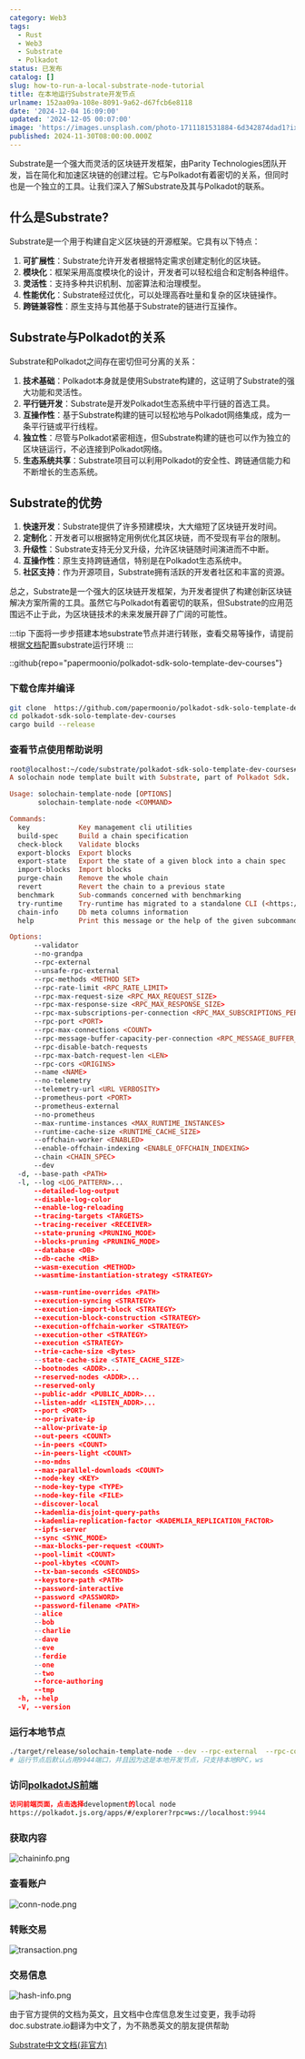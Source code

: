 ```yaml
---
category: Web3
tags:
  - Rust
  - Web3
  - Substrate
  - Polkadot
status: 已发布
catalog: []
slug: how-to-run-a-local-substrate-node-tutorial
title: 在本地运行Substrate开发节点
urlname: 152aa09a-108e-8091-9a62-d67fcb6e8118
date: '2024-12-04 16:09:00'
updated: '2024-12-05 00:07:00'
image: 'https://images.unsplash.com/photo-1711181531884-6d342874dad1?ixlib=rb-4.0.3&q=85&fm=jpg&crop=entropy&cs=srgb'
published: 2024-11-30T08:00:00.000Z
---
```


Substrate是一个强大而灵活的区块链开发框架，由Parity Technologies团队开发，旨在简化和加速区块链的创建过程。它与Polkadot有着密切的关系，但同时也是一个独立的工具。让我们深入了解Substrate及其与Polkadot的联系。


## 什么是Substrate?


Substrate是一个用于构建自定义区块链的开源框架。它具有以下特点：

1. **可扩展性**：Substrate允许开发者根据特定需求创建定制化的区块链。
2. **模块化**：框架采用高度模块化的设计，开发者可以轻松组合和定制各种组件。
3. **灵活性**：支持多种共识机制、加密算法和治理模型。
4. **性能优化**：Substrate经过优化，可以处理高吞吐量和复杂的区块链操作。
5. **跨链兼容性**：原生支持与其他基于Substrate的链进行互操作。

## Substrate与Polkadot的关系


Substrate和Polkadot之间存在密切但可分离的关系：

1. **技术基础**：Polkadot本身就是使用Substrate构建的，这证明了Substrate的强大功能和灵活性。
2. **平行链开发**：Substrate是开发Polkadot生态系统中平行链的首选工具。
3. **互操作性**：基于Substrate构建的链可以轻松地与Polkadot网络集成，成为一条平行链或平行线程。
4. **独立性**：尽管与Polkadot紧密相连，但Substrate构建的链也可以作为独立的区块链运行，不必连接到Polkadot网络。
5. **生态系统共享**：Substrate项目可以利用Polkadot的安全性、跨链通信能力和不断增长的生态系统。

## Substrate的优势

1. **快速开发**：Substrate提供了许多预建模块，大大缩短了区块链开发时间。
2. **定制化**：开发者可以根据特定用例优化其区块链，而不受现有平台的限制。
3. **升级性**：Substrate支持无分叉升级，允许区块链随时间演进而不中断。
4. **互操作性**：原生支持跨链通信，特别是在Polkadot生态系统中。
5. **社区支持**：作为开源项目，Substrate拥有活跃的开发者社区和丰富的资源。

总之，Substrate是一个强大的区块链开发框架，为开发者提供了构建创新区块链解决方案所需的工具。虽然它与Polkadot有着密切的联系，但Substrate的应用范围远不止于此，为区块链技术的未来发展开辟了广阔的可能性。


:::tip
下面将一步步搭建本地substrate节点并进行转账，查看交易等操作，请提前根据[文档](https://substrate-docs.pages.dev/en/install/macos/?mode=light)配置substrate运行环境
:::


::github{repo="papermoonio/polkadot-sdk-solo-template-dev-courses"}


### 下载仓库并编译


```bash
git clone  https://github.com/papermoonio/polkadot-sdk-solo-template-dev-courses 
cd polkadot-sdk-solo-template-dev-courses
cargo build --release
```


### 查看节点使用帮助说明


```prolog
root@localhost:~/code/substrate/polkadot-sdk-solo-template-dev-courses# ./target/release/solochain-template-node -h
A solochain node template built with Substrate, part of Polkadot Sdk.

Usage: solochain-template-node [OPTIONS]
       solochain-template-node <COMMAND>

Commands:
  key            Key management cli utilities
  build-spec     Build a chain specification
  check-block    Validate blocks
  export-blocks  Export blocks
  export-state   Export the state of a given block into a chain spec
  import-blocks  Import blocks
  purge-chain    Remove the whole chain
  revert         Revert the chain to a previous state
  benchmark      Sub-commands concerned with benchmarking
  try-runtime    Try-runtime has migrated to a standalone CLI (<https://github.com/paritytech/try-runtime-cli>). The subcommand exists as a stub and deprecation notice. It will be removed entirely some time after January 2024
  chain-info     Db meta columns information
  help           Print this message or the help of the given subcommand(s)

Options:
      --validator                                                                                Enable validator mode
      --no-grandpa                                                                               Disable GRANDPA
      --rpc-external                                                                             Listen to all RPC interfaces (default: local)
      --unsafe-rpc-external                                                                      Listen to all RPC interfaces
      --rpc-methods <METHOD SET>                                                                 RPC methods to expose. [default: auto] [possible values: auto, safe, unsafe]
      --rpc-rate-limit <RPC_RATE_LIMIT>                                                          RPC rate limiting (calls/minute) for each connection
      --rpc-max-request-size <RPC_MAX_REQUEST_SIZE>                                              Set the maximum RPC request payload size for both HTTP and WS in megabytes [default: 15]
      --rpc-max-response-size <RPC_MAX_RESPONSE_SIZE>                                            Set the maximum RPC response payload size for both HTTP and WS in megabytes [default: 15]
      --rpc-max-subscriptions-per-connection <RPC_MAX_SUBSCRIPTIONS_PER_CONNECTION>              Set the maximum concurrent subscriptions per connection [default: 1024]
      --rpc-port <PORT>                                                                          Specify JSON-RPC server TCP port
      --rpc-max-connections <COUNT>                                                              Maximum number of RPC server connections [default: 100]
      --rpc-message-buffer-capacity-per-connection <RPC_MESSAGE_BUFFER_CAPACITY_PER_CONNECTION>  The number of messages the RPC server is allowed to keep in memory [default: 64]
      --rpc-disable-batch-requests                                                               Disable RPC batch requests
      --rpc-max-batch-request-len <LEN>                                                          Limit the max length per RPC batch request
      --rpc-cors <ORIGINS>                                                                       Specify browser *origins* allowed to access the HTTP & WS RPC servers
      --name <NAME>                                                                              The human-readable name for this node
      --no-telemetry                                                                             Disable connecting to the Substrate telemetry server
      --telemetry-url <URL VERBOSITY>                                                            The URL of the telemetry server to connect to
      --prometheus-port <PORT>                                                                   Specify Prometheus exporter TCP Port
      --prometheus-external                                                                      Expose Prometheus exporter on all interfaces
      --no-prometheus                                                                            Do not expose a Prometheus exporter endpoint
      --max-runtime-instances <MAX_RUNTIME_INSTANCES>                                            The size of the instances cache for each runtime [max: 32] [default: 8]
      --runtime-cache-size <RUNTIME_CACHE_SIZE>                                                  Maximum number of different runtimes that can be cached [default: 2]
      --offchain-worker <ENABLED>                                                                Execute offchain workers on every block [default: when-authority] [possible values: always, never, when-authority]
      --enable-offchain-indexing <ENABLE_OFFCHAIN_INDEXING>                                      Enable offchain indexing API [default: false] [possible values: true, false]
      --chain <CHAIN_SPEC>                                                                       Specify the chain specification
      --dev                                                                                      Specify the development chain
  -d, --base-path <PATH>                                                                         Specify custom base path
  -l, --log <LOG_PATTERN>...                                                                     Sets a custom logging filter (syntax: `<target>=<level>`)
      --detailed-log-output                                                                      Enable detailed log output
      --disable-log-color                                                                        Disable log color output
      --enable-log-reloading                                                                     Enable feature to dynamically update and reload the log filter
      --tracing-targets <TARGETS>                                                                Sets a custom profiling filter
      --tracing-receiver <RECEIVER>                                                              Receiver to process tracing messages [default: log] [possible values: log]
      --state-pruning <PRUNING_MODE>                                                             Specify the state pruning mode
      --blocks-pruning <PRUNING_MODE>                                                            Specify the blocks pruning mode [default: archive-canonical]
      --database <DB>                                                                            Select database backend to use [possible values: rocksdb, paritydb, auto, paritydb-experimental]
      --db-cache <MiB>                                                                           Limit the memory the database cache can use
      --wasm-execution <METHOD>                                                                  Method for executing Wasm runtime code [default: compiled] [possible values: interpreted-i-know-what-i-do, compiled]
      --wasmtime-instantiation-strategy <STRATEGY>                                               The WASM instantiation method to use [default: pooling-copy-on-write] [possible values: pooling-copy-on-write, recreate-instance-copy-on-write, pooling,
                                                                                                 recreate-instance]
      --wasm-runtime-overrides <PATH>                                                            Specify the path where local WASM runtimes are stored
      --execution-syncing <STRATEGY>                                                             Runtime execution strategy for importing blocks during initial sync [possible values: native, wasm, both, native-else-wasm]
      --execution-import-block <STRATEGY>                                                        Runtime execution strategy for general block import (including locally authored blocks) [possible values: native, wasm, both, native-else-wasm]
      --execution-block-construction <STRATEGY>                                                  Runtime execution strategy for constructing blocks [possible values: native, wasm, both, native-else-wasm]
      --execution-offchain-worker <STRATEGY>                                                     Runtime execution strategy for offchain workers [possible values: native, wasm, both, native-else-wasm]
      --execution-other <STRATEGY>                                                               Runtime execution strategy when not syncing, importing or constructing blocks [possible values: native, wasm, both, native-else-wasm]
      --execution <STRATEGY>                                                                     The execution strategy that should be used by all execution contexts [possible values: native, wasm, both, native-else-wasm]
      --trie-cache-size <Bytes>                                                                  Specify the state cache size [default: 67108864]
      --state-cache-size <STATE_CACHE_SIZE>                                                      DEPRECATED: switch to `--trie-cache-size`
      --bootnodes <ADDR>...                                                                      Specify a list of bootnodes
      --reserved-nodes <ADDR>...                                                                 Specify a list of reserved node addresses
      --reserved-only                                                                            Whether to only synchronize the chain with reserved nodes
      --public-addr <PUBLIC_ADDR>...                                                             Public address that other nodes will use to connect to this node
      --listen-addr <LISTEN_ADDR>...                                                             Listen on this multiaddress
      --port <PORT>                                                                              Specify p2p protocol TCP port
      --no-private-ip                                                                            Always forbid connecting to private IPv4/IPv6 addresses
      --allow-private-ip                                                                         Always accept connecting to private IPv4/IPv6 addresses
      --out-peers <COUNT>                                                                        Number of outgoing connections we're trying to maintain [default: 8]
      --in-peers <COUNT>                                                                         Maximum number of inbound full nodes peers [default: 32]
      --in-peers-light <COUNT>                                                                   Maximum number of inbound light nodes peers [default: 100]
      --no-mdns                                                                                  Disable mDNS discovery (default: true)
      --max-parallel-downloads <COUNT>                                                           Maximum number of peers from which to ask for the same blocks in parallel [default: 5]
      --node-key <KEY>                                                                           Secret key to use for p2p networking
      --node-key-type <TYPE>                                                                     Crypto primitive to use for p2p networking [default: ed25519] [possible values: ed25519]
      --node-key-file <FILE>                                                                     File from which to read the node's secret key to use for p2p networking
      --discover-local                                                                           Enable peer discovery on local networks
      --kademlia-disjoint-query-paths                                                            Require iterative Kademlia DHT queries to use disjoint paths
      --kademlia-replication-factor <KADEMLIA_REPLICATION_FACTOR>                                Kademlia replication factor [default: 20]
      --ipfs-server                                                                              Join the IPFS network and serve transactions over bitswap protocol
      --sync <SYNC_MODE>                                                                         Blockchain syncing mode. [default: full] [possible values: full, fast, fast-unsafe, warp]
      --max-blocks-per-request <COUNT>                                                           Maximum number of blocks per request [default: 64]
      --pool-limit <COUNT>                                                                       Maximum number of transactions in the transaction pool [default: 8192]
      --pool-kbytes <COUNT>                                                                      Maximum number of kilobytes of all transactions stored in the pool [default: 20480]
      --tx-ban-seconds <SECONDS>                                                                 How long a transaction is banned for
      --keystore-path <PATH>                                                                     Specify custom keystore path
      --password-interactive                                                                     Use interactive shell for entering the password used by the keystore
      --password <PASSWORD>                                                                      Password used by the keystore
      --password-filename <PATH>                                                                 File that contains the password used by the keystore
      --alice                                                                                    Shortcut for `--name Alice --validator`
      --bob                                                                                      Shortcut for `--name Bob --validator`
      --charlie                                                                                  Shortcut for `--name Charlie --validator`
      --dave                                                                                     Shortcut for `--name Dave --validator`
      --eve                                                                                      Shortcut for `--name Eve --validator`
      --ferdie                                                                                   Shortcut for `--name Ferdie --validator`
      --one                                                                                      Shortcut for `--name One --validator`
      --two                                                                                      Shortcut for `--name Two --validator`
      --force-authoring                                                                          Enable authoring even when offline
      --tmp                                                                                      Run a temporary node
  -h, --help                                                                                     Print help (see more with '--help')
  -V, --version                                                                                  Print version
```


### 运行本地节点


```bash
./target/release/solochain-template-node --dev --rpc-external  --rpc-cors all
# 运行节点后默认占用9944端口，并且因为这是本地开发节点，只支持本地RPC，ws
```


### 访问[polkadotJS前端](https://polkadot.js.org/apps/#/explorer?rpc=ws://localhost:9944)


```prolog
访问前端页面，点击选择development的local node
https://polkadot.js.org/apps/#/explorer?rpc=ws://localhost:9944
```


### 获取内容


![chaininfo.png](https://prod-files-secure.s3.us-west-2.amazonaws.com/5d24fe63-e567-4804-86f9-9fdc62e13082/89be5adf-5619-4306-be75-45b425e3c446/chaininfo.png?X-Amz-Algorithm=AWS4-HMAC-SHA256&X-Amz-Content-Sha256=UNSIGNED-PAYLOAD&X-Amz-Credential=ASIAZI2LB4666R5MQKQ4%2F20250321%2Fus-west-2%2Fs3%2Faws4_request&X-Amz-Date=20250321T213143Z&X-Amz-Expires=3600&X-Amz-Security-Token=IQoJb3JpZ2luX2VjEFIaCXVzLXdlc3QtMiJGMEQCICv1aVb25rGqxBQ7Qdm7NugJ82uJvZdXuJ7eI%2BKFC8HCAiANmRg9hxaK6jNQREpZ%2BUr9wz6MAApS5q0J1ooPDVVMSCqIBAir%2F%2F%2F%2F%2F%2F%2F%2F%2F%2F8BEAAaDDYzNzQyMzE4MzgwNSIMx9rPqRS2Aho8FeSEKtwDpKcISliZdxehNlBpHxW03AnMkzOqMuYM6KW7SpXTeoKhWaxF8Fq3gqfMKQ1Y%2FDuCx3IW3Z28UBf2s%2FSyXZUQ78IrMH1V2vXSCaT3pu4FXIlAEFzXWPXXm8PJmPtMHfma4aw460LD9Fiu6S93B4eZfFiNw2gvNxUTT4MTfmy9AHAdyEslRCAIe7X3MnEDVLbXj%2BpRsFZFXOQr5FgsG84nCJp875PBhEtv0wUa6HWHFiiHtFb1Yqk0pvuaAiN8EXg6IkD0s0xeewGEufqbJ2fMcLP7fSiBc9bc0GBhAX2OhjBW3mXW10heMeNNwLgasRQ9oPP7tBriVG%2BeTowouc8rsnmIRO81EbE65BSd%2FW0TiNKhX2HArcyPMPtkcXZbWkjxW8VoYrP9GF%2Bye5xhzAOHz0Qv1Lwngo0qszeKbIUTfzfHqSOB1QNXlAXHo4NgoE1hb2jbLYBGPFtmrKpG%2BRN%2FrS9WATH5vpK9EwTLRFX4KtOCEEK8MQkVjnIS%2BgHKkdQccoeq%2BQ8woUszdRXR5g8a6oLlUSY31dUNb2PQwjXBGPuymJ8OoF8fusvLaAmdaaF0Wb8xCMhEI1uIHAkDo0Ke3iGb04kn4xR%2BhJ6ElLv1dX5reRn3%2Fi4vEeKF6JowgNr2vgY6pgG%2Bbld%2BZTjSDN%2BELk%2BEn1j9mkvkphT7gAXbzHFYPYYeRajsnIpor5g28oJoOFVdo5yClATzqDiu5IBEeprYP%2BMjkotGhIe5wV4vzWPmAvXTSlsdNMi8JBhn5cNALEg9CcOK5eyJ12SsGxdltUByuPB3sNh1bA%2BXOOPzW8dOQhUOzuXdAzZJ4pl%2BKmtjeE6zaUsdk6738na%2Bpt9iOAR93pMY7IQIvq1p&X-Amz-Signature=a5a14901bcf7115a8504d11d485ed9c9ea4af1807e8aa3b55e08c2ae73f9549d&X-Amz-SignedHeaders=host&x-id=GetObject)


### 查看账户


![conn-node.png](https://prod-files-secure.s3.us-west-2.amazonaws.com/5d24fe63-e567-4804-86f9-9fdc62e13082/05964f92-c6d8-42d1-b4a1-b3a852295683/conn-node.png?X-Amz-Algorithm=AWS4-HMAC-SHA256&X-Amz-Content-Sha256=UNSIGNED-PAYLOAD&X-Amz-Credential=ASIAZI2LB4666R5MQKQ4%2F20250321%2Fus-west-2%2Fs3%2Faws4_request&X-Amz-Date=20250321T213143Z&X-Amz-Expires=3600&X-Amz-Security-Token=IQoJb3JpZ2luX2VjEFIaCXVzLXdlc3QtMiJGMEQCICv1aVb25rGqxBQ7Qdm7NugJ82uJvZdXuJ7eI%2BKFC8HCAiANmRg9hxaK6jNQREpZ%2BUr9wz6MAApS5q0J1ooPDVVMSCqIBAir%2F%2F%2F%2F%2F%2F%2F%2F%2F%2F8BEAAaDDYzNzQyMzE4MzgwNSIMx9rPqRS2Aho8FeSEKtwDpKcISliZdxehNlBpHxW03AnMkzOqMuYM6KW7SpXTeoKhWaxF8Fq3gqfMKQ1Y%2FDuCx3IW3Z28UBf2s%2FSyXZUQ78IrMH1V2vXSCaT3pu4FXIlAEFzXWPXXm8PJmPtMHfma4aw460LD9Fiu6S93B4eZfFiNw2gvNxUTT4MTfmy9AHAdyEslRCAIe7X3MnEDVLbXj%2BpRsFZFXOQr5FgsG84nCJp875PBhEtv0wUa6HWHFiiHtFb1Yqk0pvuaAiN8EXg6IkD0s0xeewGEufqbJ2fMcLP7fSiBc9bc0GBhAX2OhjBW3mXW10heMeNNwLgasRQ9oPP7tBriVG%2BeTowouc8rsnmIRO81EbE65BSd%2FW0TiNKhX2HArcyPMPtkcXZbWkjxW8VoYrP9GF%2Bye5xhzAOHz0Qv1Lwngo0qszeKbIUTfzfHqSOB1QNXlAXHo4NgoE1hb2jbLYBGPFtmrKpG%2BRN%2FrS9WATH5vpK9EwTLRFX4KtOCEEK8MQkVjnIS%2BgHKkdQccoeq%2BQ8woUszdRXR5g8a6oLlUSY31dUNb2PQwjXBGPuymJ8OoF8fusvLaAmdaaF0Wb8xCMhEI1uIHAkDo0Ke3iGb04kn4xR%2BhJ6ElLv1dX5reRn3%2Fi4vEeKF6JowgNr2vgY6pgG%2Bbld%2BZTjSDN%2BELk%2BEn1j9mkvkphT7gAXbzHFYPYYeRajsnIpor5g28oJoOFVdo5yClATzqDiu5IBEeprYP%2BMjkotGhIe5wV4vzWPmAvXTSlsdNMi8JBhn5cNALEg9CcOK5eyJ12SsGxdltUByuPB3sNh1bA%2BXOOPzW8dOQhUOzuXdAzZJ4pl%2BKmtjeE6zaUsdk6738na%2Bpt9iOAR93pMY7IQIvq1p&X-Amz-Signature=998983ac391290011e8cb596a52f7e1254ab20bb3b496372669c5081a4694da4&X-Amz-SignedHeaders=host&x-id=GetObject)


### 转账交易


![transaction.png](https://prod-files-secure.s3.us-west-2.amazonaws.com/5d24fe63-e567-4804-86f9-9fdc62e13082/65593d3b-9b56-4fbe-a383-1447c903127f/transaction.png?X-Amz-Algorithm=AWS4-HMAC-SHA256&X-Amz-Content-Sha256=UNSIGNED-PAYLOAD&X-Amz-Credential=ASIAZI2LB4666R5MQKQ4%2F20250321%2Fus-west-2%2Fs3%2Faws4_request&X-Amz-Date=20250321T213143Z&X-Amz-Expires=3600&X-Amz-Security-Token=IQoJb3JpZ2luX2VjEFIaCXVzLXdlc3QtMiJGMEQCICv1aVb25rGqxBQ7Qdm7NugJ82uJvZdXuJ7eI%2BKFC8HCAiANmRg9hxaK6jNQREpZ%2BUr9wz6MAApS5q0J1ooPDVVMSCqIBAir%2F%2F%2F%2F%2F%2F%2F%2F%2F%2F8BEAAaDDYzNzQyMzE4MzgwNSIMx9rPqRS2Aho8FeSEKtwDpKcISliZdxehNlBpHxW03AnMkzOqMuYM6KW7SpXTeoKhWaxF8Fq3gqfMKQ1Y%2FDuCx3IW3Z28UBf2s%2FSyXZUQ78IrMH1V2vXSCaT3pu4FXIlAEFzXWPXXm8PJmPtMHfma4aw460LD9Fiu6S93B4eZfFiNw2gvNxUTT4MTfmy9AHAdyEslRCAIe7X3MnEDVLbXj%2BpRsFZFXOQr5FgsG84nCJp875PBhEtv0wUa6HWHFiiHtFb1Yqk0pvuaAiN8EXg6IkD0s0xeewGEufqbJ2fMcLP7fSiBc9bc0GBhAX2OhjBW3mXW10heMeNNwLgasRQ9oPP7tBriVG%2BeTowouc8rsnmIRO81EbE65BSd%2FW0TiNKhX2HArcyPMPtkcXZbWkjxW8VoYrP9GF%2Bye5xhzAOHz0Qv1Lwngo0qszeKbIUTfzfHqSOB1QNXlAXHo4NgoE1hb2jbLYBGPFtmrKpG%2BRN%2FrS9WATH5vpK9EwTLRFX4KtOCEEK8MQkVjnIS%2BgHKkdQccoeq%2BQ8woUszdRXR5g8a6oLlUSY31dUNb2PQwjXBGPuymJ8OoF8fusvLaAmdaaF0Wb8xCMhEI1uIHAkDo0Ke3iGb04kn4xR%2BhJ6ElLv1dX5reRn3%2Fi4vEeKF6JowgNr2vgY6pgG%2Bbld%2BZTjSDN%2BELk%2BEn1j9mkvkphT7gAXbzHFYPYYeRajsnIpor5g28oJoOFVdo5yClATzqDiu5IBEeprYP%2BMjkotGhIe5wV4vzWPmAvXTSlsdNMi8JBhn5cNALEg9CcOK5eyJ12SsGxdltUByuPB3sNh1bA%2BXOOPzW8dOQhUOzuXdAzZJ4pl%2BKmtjeE6zaUsdk6738na%2Bpt9iOAR93pMY7IQIvq1p&X-Amz-Signature=31934c5bdf61f5ab4ca9a4f26d118ff95d971f04c02b071150eeccbe5dcf4655&X-Amz-SignedHeaders=host&x-id=GetObject)


### 交易信息


![hash-info.png](https://prod-files-secure.s3.us-west-2.amazonaws.com/5d24fe63-e567-4804-86f9-9fdc62e13082/7b9b0ba8-edf2-4998-9e9d-9cde7a64aa23/hash-info.png?X-Amz-Algorithm=AWS4-HMAC-SHA256&X-Amz-Content-Sha256=UNSIGNED-PAYLOAD&X-Amz-Credential=ASIAZI2LB4666R5MQKQ4%2F20250321%2Fus-west-2%2Fs3%2Faws4_request&X-Amz-Date=20250321T213143Z&X-Amz-Expires=3600&X-Amz-Security-Token=IQoJb3JpZ2luX2VjEFIaCXVzLXdlc3QtMiJGMEQCICv1aVb25rGqxBQ7Qdm7NugJ82uJvZdXuJ7eI%2BKFC8HCAiANmRg9hxaK6jNQREpZ%2BUr9wz6MAApS5q0J1ooPDVVMSCqIBAir%2F%2F%2F%2F%2F%2F%2F%2F%2F%2F8BEAAaDDYzNzQyMzE4MzgwNSIMx9rPqRS2Aho8FeSEKtwDpKcISliZdxehNlBpHxW03AnMkzOqMuYM6KW7SpXTeoKhWaxF8Fq3gqfMKQ1Y%2FDuCx3IW3Z28UBf2s%2FSyXZUQ78IrMH1V2vXSCaT3pu4FXIlAEFzXWPXXm8PJmPtMHfma4aw460LD9Fiu6S93B4eZfFiNw2gvNxUTT4MTfmy9AHAdyEslRCAIe7X3MnEDVLbXj%2BpRsFZFXOQr5FgsG84nCJp875PBhEtv0wUa6HWHFiiHtFb1Yqk0pvuaAiN8EXg6IkD0s0xeewGEufqbJ2fMcLP7fSiBc9bc0GBhAX2OhjBW3mXW10heMeNNwLgasRQ9oPP7tBriVG%2BeTowouc8rsnmIRO81EbE65BSd%2FW0TiNKhX2HArcyPMPtkcXZbWkjxW8VoYrP9GF%2Bye5xhzAOHz0Qv1Lwngo0qszeKbIUTfzfHqSOB1QNXlAXHo4NgoE1hb2jbLYBGPFtmrKpG%2BRN%2FrS9WATH5vpK9EwTLRFX4KtOCEEK8MQkVjnIS%2BgHKkdQccoeq%2BQ8woUszdRXR5g8a6oLlUSY31dUNb2PQwjXBGPuymJ8OoF8fusvLaAmdaaF0Wb8xCMhEI1uIHAkDo0Ke3iGb04kn4xR%2BhJ6ElLv1dX5reRn3%2Fi4vEeKF6JowgNr2vgY6pgG%2Bbld%2BZTjSDN%2BELk%2BEn1j9mkvkphT7gAXbzHFYPYYeRajsnIpor5g28oJoOFVdo5yClATzqDiu5IBEeprYP%2BMjkotGhIe5wV4vzWPmAvXTSlsdNMi8JBhn5cNALEg9CcOK5eyJ12SsGxdltUByuPB3sNh1bA%2BXOOPzW8dOQhUOzuXdAzZJ4pl%2BKmtjeE6zaUsdk6738na%2Bpt9iOAR93pMY7IQIvq1p&X-Amz-Signature=65f75e7b9412dd36a106feec133e8d66a0a4f07b98631e68a39ce7f9b8261bd5&X-Amz-SignedHeaders=host&x-id=GetObject)


由于官方提供的文档为英文，且文档中仓库信息发生过变更，我手动将doc.substrate.io翻译为中文了，为不熟悉英文的朋友提供帮助


[ Substrate中文文档(非官方)](https://substrate-docs.pages.dev/en/tutorials/build-a-blockchain/?mode=light)

